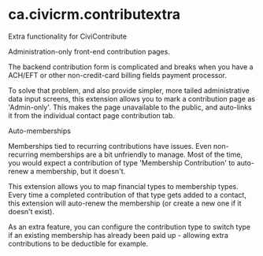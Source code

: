 # ca.civicrm.contributextra
Extra functionality for CiviContribute

Administration-only front-end contribution pages.
 
The backend contribution form is complicated and breaks when you have a ACH/EFT or other non-credit-card billing fields payment processor.

To solve that problem, and also provide simpler, more tailed administrative data input screens, this extension allows you to mark a contribution page as 'Admin-only'. This makes the page unavailable to the public, and auto-links it from the individual contact page contribution tab.

Auto-memberships
 
Memberships tied to recurring contributions have issues. Even non-recurring memberships are a bit unfriendly to manage. Most of the time, you would expect a contribution of type 'Membership Contribution' to auto-renew a membership, but it doesn't.

This extension allows you to map financial types to membership types. Every time a completed contribution of that type gets added to a contact, this extension will auto-renew the membership (or create a new one if it doesn't exist).

As an extra feature, you can configure the contribution type to switch type if an existing membership has already been paid up - allowing extra contributions to be deductible for example.
